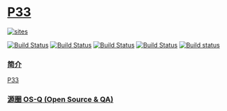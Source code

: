 ﻿# [P33](https://github.com/OS-Q/P33)

[![sites](http://182.61.61.133/link/resources/OSQ.png)](http://www.OS-Q.com)

[![Build Status](https://github.com/OS-Q/P33/workflows/PIO/badge.svg)](https://github.com/OS-Q/P33/actions/workflows/PIO.yml)
[![Build Status](https://circleci.com/gh/OS-Q/P33.svg?style=svg)](https://circleci.com/gh/OS-Q/P33)
[![Build Status](https://travis-ci.com/OS-Q/P33.svg?branch=master)](https://travis-ci.com/OS-Q/P33)
[![Build Status](https://cloud.drone.io/api/badges/OS-Q/P33/status.svg)](https://cloud.drone.io/OS-Q/P33)
[![Build status](https://ci.appveyor.com/api/projects/status/yrwbuwd51uacnrlq?svg=true)](https://ci.appveyor.com/project/Qitas/P33)

### [简介](https://github.com/OS-Q/P33/wiki)

[P33](https://github.com/OS-Q/P33)

### [源圈 OS-Q (Open Source & QA) ](http://www.OS-Q.com)
